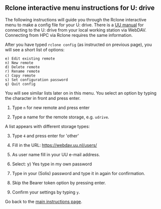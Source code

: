 ## Rclone interactive menu instructions for U: drive

The following instructions will guide you through the Rclone interactive menu to make a config file for your U: drive. There is a [UU manual](https://handleidingen.uu.nl/en/handleiding/o-en-u-schijf-benaderen-via-webdav-onder-windows/) for connecting to the U: drive from your local working station via WebDAV. Connecting from HPC via Rclone requires the same information.

After you have typed `rclone config` (as instructed on previous page), you will see a short list of options:

```
e) Edit existing remote
n) New remote
d) Delete remote
r) Rename remote
c) Copy remote
s) Set configuration password
q) Quit config
```
You will see similar lists later on in this menu. You select an option by typing the character in front and press enter.

1.	Type `n` for new remote and press enter

2.  Type a name for the remote storage, e.g. `udrive`.

A list appears with different storage types:

3.  Type `4` and press enter for 'other'

4.	Fill in the URL: https://webdav.uu.nl/users/<Solis-id> 

5.	As user name fill in your UU e-mail address.
7.	Select: y) Yes type in my own password
8.	Type in your (Solis) password and type it in again for confirmation. 
9.  Skip the Bearer token option by pressing enter.
9.	Confirm your settings by typing `y`.

Go back to the [main instructions page](./surfdrive.md).

